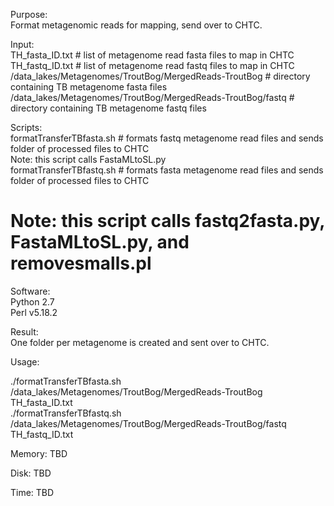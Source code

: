 Purpose:  
Format metagenomic reads for mapping, send over to CHTC.  
  
Input:  
TH_fasta_ID.txt # list of metagenome read fasta files to map in CHTC  
TH_fastq_ID.txt # list of metagenome read fastq files to map in CHTC  
/data_lakes/Metagenomes/TroutBog/MergedReads-TroutBog # directory containing TB metagenome fasta files  
/data_lakes/Metagenomes/TroutBog/MergedReads-TroutBog/fastq # directory containing TB metagenome fastq files  
  
Scripts:  
formatTransferTBfasta.sh # formats fastq metagenome read files and sends folder of processed files to CHTC  
Note: this script calls FastaMLtoSL.py  
formatTransferTBfastq.sh # formats fasta metagenome read files and sends folder of processed files to CHTC  
# Note: this script calls fastq2fasta.py, FastaMLtoSL.py, and removesmalls.pl  
  
Software:  
Python 2.7  
Perl v5.18.2  
  
Result:  
One folder per metagenome is created and sent over to CHTC.  
  
Usage:  
  
./formatTransferTBfasta.sh /data_lakes/Metagenomes/TroutBog/MergedReads-TroutBog TH_fasta_ID.txt  
./formatTransferTBfastq.sh /data_lakes/Metagenomes/TroutBog/MergedReads-TroutBog/fastq TH_fastq_ID.txt  
  
Memory: TBD  
  
Disk: TBD  
  
Time: TBD  
